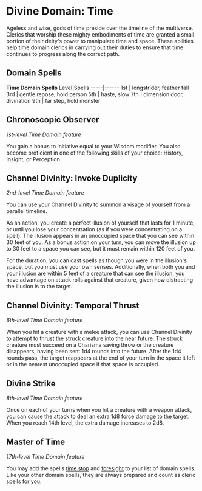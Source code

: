 # Divine Domain: Time
Ageless and wise, gods of time preside over the timeline of the multiverse. Clerics that worship these mighty embodiments of time are granted a small portion of their deity's power to manipulate time and space. These abilities help time domain clerics in carrying out their duties to ensure that time continues to progress along the correct path.

## Domain Spells
**Time Domain Spells**
Level|Spells
-----|------
1st  | longstrider, feather fall
3rd  | gentle repose, hold person
5th  | haste, slow
7th  | dimension door, divination
9th  | far step, hold monster

## Chronoscopic Observer
*1st-level Time Domain feature*

You gain a bonus to initiative equal to your Wisdom modifier. You also become proficient in one of the following skills of your choice: History, Insight, or Perception.

## Channel Divinity: Invoke Duplicity
*2nd-level Time Domain feature*

You can use your Channel Divinity to summon a visage of yourself from a parallel timeline.

As an action, you create a perfect illusion of yourself that lasts for 1 minute, or until you lose your concentration (as if you were concentrating on a spell). The illusion appears in an unoccupied space that you can see within 30 feet of you. As a bonus action on your turn, you can move the illusion up to 30 feet to a space you can see, but it must remain within 120 feet of you.

For the duration, you can cast spells as though you were in the illusion's space, but you must use your own senses. Additionally, when both you and your illusion are within 5 feet of a creature that can see the illusion, you have advantage on attack rolls against that creature, given how distracting the illusion is to the target.

## Channel Divinity: Temporal Thrust
*6th-level Time Domain feature*

When you hit a creature with a melee attack, you can use Channel Divinity to attempt to thrust the struck creature into the near future. The struck creature must succeed on a Charisma saving throw or the creature disappears, having been sent 1d4 rounds into the future. After the 1d4 rounds pass, the target reappears at the end of your turn in the space it left or in the nearest unoccupied space if that space is occupied.

## Divine Strike
*8th-level Time Domain feature*

Once on each of your turns when you hit a creature with a weapon attack, you can cause the attack to deal an extra 1d8 force damage to the target. When you reach 14th level, the extra damage increases to 2d8.

## Master of Time
*17th-level Time Domain feature*

You may add the spells [time stop]() and [foresight]() to your list of domain spells. Like your other domain spells, they are always prepared and count as cleric spells for you.
